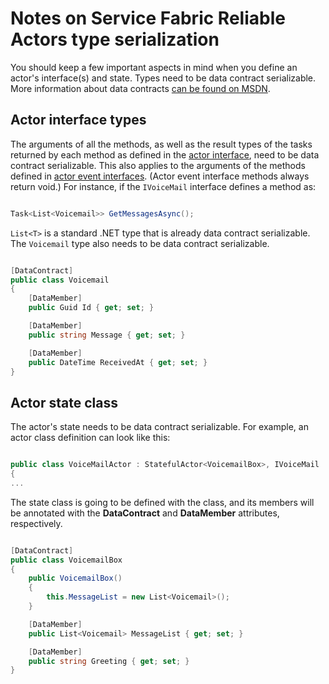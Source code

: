 <properties
   pageTitle="Reliable Actors notes on actor type serialization | Microsoft Azure"
   description="Discusses basic requirements for defining serializable classes that can be used to define Service Fabric Reliable Actors states and interfaces"
   services="service-fabric"
   documentationCenter=".net"
   authors="vturecek"
   manager="timlt"
   editor=""/>

<tags
   ms.service="service-fabric"
   ms.devlang="dotnet"
   ms.topic="article"
   ms.tgt_pltfrm="NA"
   ms.workload="NA"
   ms.date="11/13/2015"
   ms.author="vturecek"/>

# Notes on Service Fabric Reliable Actors type serialization
You should keep a few important aspects in mind when you define an actor's interface(s) and state. Types need to be data contract serializable. More information about data contracts [can be found on MSDN](https://msdn.microsoft.com/library/ms731923.aspx).

## Actor interface types
The arguments of all the methods, as well as the result types of the tasks returned by each method as defined in the [actor interface](service-fabric-reliable-actors-introduction.md#actors), need to be data contract serializable. This also applies to the arguments of the methods defined in [actor event interfaces](service-fabric-reliable-actors-events.md#actor-events). (Actor event interface methods always return void.)
For instance, if the `IVoiceMail` interface defines a method as:

```csharp

Task<List<Voicemail>> GetMessagesAsync();

```

`List<T>` is a standard .NET type that is already data contract serializable. The `Voicemail` type also needs to be data contract serializable.

```csharp

[DataContract]
public class Voicemail
{
    [DataMember]
    public Guid Id { get; set; }

    [DataMember]
    public string Message { get; set; }

    [DataMember]
    public DateTime ReceivedAt { get; set; }
}

```

## Actor state class
The actor's state needs to be data contract serializable. For example, an actor class definition can look like this:

```csharp

public class VoiceMailActor : StatefulActor<VoicemailBox>, IVoiceMail
{
...

```

The state class is going to be defined with the class, and its members will be annotated with the **DataContract** and **DataMember** attributes, respectively.

```csharp

[DataContract]
public class VoicemailBox
{
    public VoicemailBox()
    {
        this.MessageList = new List<Voicemail>();
    }

    [DataMember]
    public List<Voicemail> MessageList { get; set; }

    [DataMember]
    public string Greeting { get; set; }
}

```
